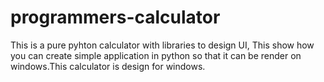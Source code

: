 # programmers-calculator
This is a pure pyhton calculator with libraries to design UI, This show how you can create simple application in python so that it can be render on windows.This calculator is design for windows.
